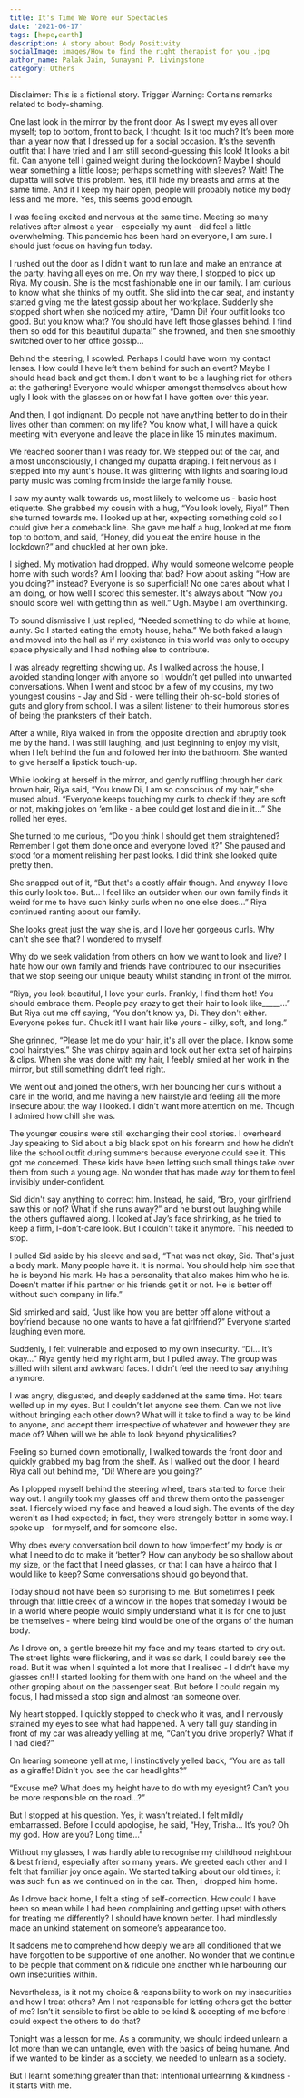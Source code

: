 ```yaml
---  
title: It's Time We Wore our Spectacles
date: '2021-06-17'  
tags: [hope,earth]  
description: A story about Body Positivity
socialImage: images/How to find the right therapist for you_.jpg
author_name: Palak Jain, Sunayani P. Livingstone
category: Others
---  
```

Disclaimer: This is a fictional story.
Trigger Warning: Contains remarks related to body-shaming.
 
One last look in the mirror by the front door. As I swept my eyes all over myself; top to bottom, front to back, I thought: Is it too much? It’s been more than a year now that I dressed up for a social occasion. It’s the seventh outfIt that I have tried and I am still second-guessing this look! It looks a bit fit. Can anyone tell I gained weight during the lockdown? Maybe I should wear something a little loose; perhaps something with sleeves? Wait! The dupatta will solve this problem. Yes, it’ll hide my breasts and arms at the same time. And if I keep my hair open, people will probably notice my body less and me more. Yes, this seems good enough.

I was feeling excited and nervous at the same time. Meeting so many relatives after almost a year - especially my aunt - did feel a little overwhelming. This pandemic has been hard on everyone, I am sure. I should just focus on having fun today.

I rushed out the door as I didn't want to run late and make an entrance at the party, having all eyes on me. On my way there, I stopped to pick up Riya. My cousin. She is the most fashionable one in our family. I am curious to know what she thinks of my outfit. She slid into the car seat, and instantly started giving me the latest gossip about her workplace. Suddenly she stopped short when she noticed my attire, “Damn Di! Your outfit looks too good. But you know what? You should have left those glasses behind. I find them so odd for this beautiful dupatta!” she frowned, and then she smoothly switched over to her office gossip...

Behind the steering, I scowled. Perhaps I could have worn my contact lenses. How could I have left them behind for such an event? Maybe I should head back and get them. I don't want to be a laughing riot for others at the gathering! Everyone would whisper amongst themselves about how ugly I look with the glasses on or how fat I have gotten over this year.

And then, I got indignant. Do people not have anything better to do in their lives other than comment on my life? You know what, I will have a quick meeting with everyone and leave the place in like 15 minutes maximum.

We reached sooner than I was ready for. We stepped out of the car, and almost unconsciously, I changed my dupatta draping. I felt nervous as I stepped into my aunt's house. It was glittering with lights and soaring loud party music was coming from inside the large family house.

I saw my aunty walk towards us, most likely to welcome us - basic host etiquette. She grabbed my cousin with a hug, “You look lovely, Riya!” Then she turned towards me. I looked up at her, expecting something cold so I could give her a comeback line. She gave me half a hug, looked at me from top to bottom, and said, “Honey, did you eat the entire house in the lockdown?” and chuckled at her own joke.

I sighed. My motivation had dropped. Why would someone welcome people home with such words? Am I looking that bad? How about asking “How are you doing?” instead? Everyone is so superficial! No one cares about what I am doing, or how well I scored this semester. It's always about “Now you should score well with getting thin as well.” Ugh. Maybe I am overthinking.

To sound dismissive I just replied, “Needed something to do while at home, aunty. So I started eating the empty house, haha.” We both faked a laugh and moved into the hall as if my existence in this world was only to occupy space physically and I had nothing else to contribute. 

I was already regretting showing up. As I walked across the house, I avoided standing longer with anyone so I wouldn’t get pulled into unwanted conversations. When I went and stood by a few of my cousins, my two youngest cousins - Jay and Sid - were telling their oh-so-bold stories of guts and glory from school. I was a silent listener to their humorous stories of being the pranksters of their batch.

After a while, Riya walked in from the opposite direction and abruptly took me by the hand. I was still laughing, and just beginning to enjoy my visit, when I left behind the fun and followed her into the bathroom. She wanted to give herself a lipstick touch-up.

While looking at herself in the mirror, and gently ruffling through her dark brown hair, Riya said, “You know Di, I am so conscious of my hair,” she mused aloud. “Everyone keeps touching my curls to check if they are soft or not, making jokes on ‘em like - a bee could get lost and die in it…” She rolled her eyes.

She turned to me curious, “Do you think I should get them straightened? Remember I got them done once and everyone loved it?” She paused and stood for a moment relishing her past looks. I did think she looked quite pretty then.

She snapped out of it, “But that's a costly affair though. And anyway I love this curly look too. But… I feel like an outsider when our own family finds it weird for me to have such kinky curls when no one else does…” Riya continued ranting about our family. 

She looks great just the way she is, and I love her gorgeous curls. Why can't she see that? I wondered to myself.

Why do we seek validation from others on how we want to look and live? I hate how our own family and friends have contributed to our insecurities that we stop seeing our unique beauty whilst standing in front of the mirror.

“Riya, you look beautiful, I love your curls. Frankly, I find them hot! You should embrace them. People pay crazy to get their hair to look like_____…” But Riya cut me off saying, “You don’t know ya, Di. They don't either. Everyone pokes fun. Chuck it! I want hair like yours - silky, soft, and long.”

She grinned, “Please let me do your hair, it's all over the place. I know some cool hairstyles.” She was chirpy again and took out her extra set of hairpins & clips. When she was done with my hair, I feebly smiled at her work in the mirror, but still something didn’t feel right.

We went out and joined the others, with her bouncing her curls without a care in the world, and me having a new hairstyle and feeling all the more insecure about the way I looked. I didn’t want more attention on me. Though I admired how chill she was. 

The younger cousins were still exchanging their cool stories. I overheard Jay speaking to Sid about a big black spot on his forearm and how he didn’t like the school outfit during summers because everyone could see it. This got me concerned. These kids have been letting such small things take over them from such a young age. No wonder that has made way for them to feel invisibly under-confident.

Sid didn't say anything to correct him. Instead, he said, “Bro, your girlfriend saw this or not? What if she runs away?” and he burst out laughing while the others guffawed along. I looked at Jay’s face shrinking, as he tried to keep a firm, I-don’t-care look. But I couldn't take it anymore. This needed to stop.

I pulled Sid aside by his sleeve and said, “That was not okay, Sid. That's just a body mark. Many people have it. It is normal. You should help him see that he is beyond his mark. He has a personality that also makes him who he is. Doesn't matter if his partner or his friends get it or not. He is better off without such company in life.”

Sid smirked and said, “Just like how you are better off alone without a boyfriend because no one wants to have a fat girlfriend?” Everyone started laughing even more.

Suddenly, I felt vulnerable and exposed to my own insecurity. “Di… It’s okay…” Riya gently held my right arm, but I pulled away. The group was stilled with silent and awkward faces. I didn't feel the need to say anything anymore.

I was angry, disgusted, and deeply saddened at the same time. Hot tears welled up in my eyes. But I couldn’t let anyone see them. Can we not live without bringing each other down? What will it take to find a way to be kind to anyone, and accept them irrespective of whatever and however they are made of? When will we be able to look beyond physicalities?

Feeling so burned down emotionally, I walked towards the front door and quickly grabbed my bag from the shelf. As I walked out the door, I heard Riya call out behind me, “Di! Where are you going?”

As I plopped myself behind the steering wheel, tears started to force their way out. I angrily took my glasses off and threw them onto the passenger seat. I fiercely wiped my face and heaved a loud sigh. The events of the day weren't as I had expected; in fact, they were strangely better in some way. I spoke up - for myself, and for someone else.

Why does every conversation boil down to how ‘imperfect’ my body is or what I need to do to make it ‘better’? How can anybody be so shallow about my size, or the fact that I need glasses, or that I can have a hairdo that I would like to keep? Some conversations should go beyond that.

Today should not have been so surprising to me. But sometimes I peek through that little creek of a window in the hopes that someday I would be in a world where people would simply understand what it is for one to just be themselves - where being kind would be one of the organs of the human body.

As I drove on, a gentle breeze hit my face and my tears started to dry out. The street lights were flickering, and it was so dark, I could barely see the road. But it was when I squinted a lot more that I realised - I didn’t have my glasses on!! I started looking for them with one hand on the wheel and the other groping about on the passenger seat. But before I could regain my focus, I had missed a stop sign and almost ran someone over.

My heart stopped. I quickly stopped to check who it was, and I nervously strained my eyes to see what had happened. A very tall guy standing in front of my car was already yelling at me, “Can’t you drive properly? What if I had died?”

On hearing someone yell at me, I instinctively yelled back, “You are as tall as a giraffe! Didn't you see the car headlights?”

“Excuse me? What does my height have to do with my eyesight? Can’t you be more responsible on the road…?”

But I stopped at his question. Yes, it wasn’t related. I felt mildly embarrassed. Before I could apologise, he said, “Hey, Trisha… It’s you? Oh my god. How are you? Long time…”

Without my glasses, I was hardly able to recognise my childhood neighbour & best friend, especially after so many years.  We greeted each other and I felt that familiar joy once again. We started talking about our old times; it was such fun as we continued on in the car. Then, I dropped him home.

As I drove back home, I felt a sting of self-correction. How could I have been so mean while I had been complaining and getting upset with others for treating me differently? I should have known better. I had mindlessly made an unkind statement on someone’s appearance too.

It saddens me to comprehend how deeply we are all conditioned that we have forgotten to be supportive of one another. No wonder that we continue to be people that comment on & ridicule one another while harbouring our own insecurities within.

Nevertheless, is it not my choice & responsibility to work on my insecurities and how I treat others? Am I not responsible for letting others get the better of me? Isn’t it sensible to first be able to be kind & accepting of me before I could expect the others to do that?

Tonight was a lesson for me. As a community, we should indeed unlearn a lot more than we can untangle, even with the basics of being humane. And if we wanted to be kinder as a society, we needed to unlearn as a society.

But I learnt something greater than that: Intentional unlearning & kindness - it starts with me.
